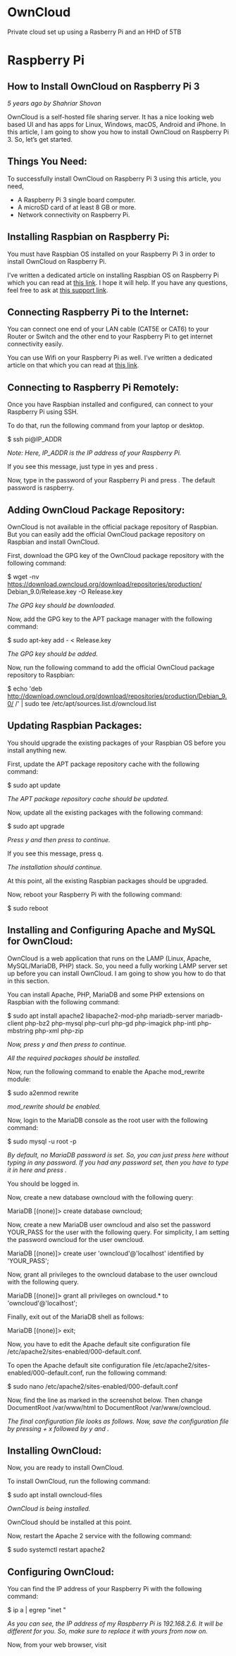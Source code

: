 # OwnCloud
Private cloud set up using a Rasberry Pi and an HHD of 5TB

# Raspberry Pi
## How to Install OwnCloud on Raspberry Pi 3
*5 years ago by Shahriar Shovon*

OwnCloud is a self-hosted file sharing server. It has a nice looking web based UI and has apps for Linux, Windows, macOS, Android and iPhone. In this article, I am going to show you how to install OwnCloud on Raspberry Pi 3. So, let’s get started.

## Things You Need:
To successfully install OwnCloud on Raspberry Pi 3 using this article, you need,

- A Raspberry Pi 3 single board computer.
- A microSD card of at least 8 GB or more.
- Network connectivity on Raspberry Pi.

## Installing Raspbian on Raspberry Pi:
You must have Raspbian OS installed on your Raspberry Pi 3 in order to install OwnCloud on Raspberry Pi.

I’ve written a dedicated article on installing Raspbian OS on Raspberry Pi which you can read at [this link](https://linuxhint.com/install_raspbian_raspberry_pi/). I hope it will help. If you have any questions, feel free to ask at [this support link](https://support.linuxhint.com/).

## Connecting Raspberry Pi to the Internet:
You can connect one end of your LAN cable (CAT5E or CAT6) to your Router or Switch and the other end to your Raspberry Pi to get internet connectivity easily.

You can use Wifi on your Raspberry Pi as well. I’ve written a dedicated article on that which you can read at [this link](https://linuxhint.com/rasperberry_pi_wifi_wpa_supplicant/).

## Connecting to Raspberry Pi Remotely:
Once you have Raspbian installed and configured, can connect to your Raspberry Pi using SSH.

To do that, run the following command from your laptop or desktop.

$ ssh pi@IP_ADDR


*Note: Here, IP_ADDR is the IP address of your Raspberry Pi.*

If you see this message, just type in yes and press <Enter>.

Now, type in the password of your Raspberry Pi and press <Enter>. The default password is raspberry.

## Adding OwnCloud Package Repository:
OwnCloud is not available in the official package repository of Raspbian. But you can easily add the official OwnCloud package repository on Raspbian and install OwnCloud.

First, download the GPG key of the OwnCloud package repository with the following command:

$ wget -nv https://download.owncloud.org/download/repositories/production/ Debian_9.0/Release.key -O Release.key


*The GPG key should be downloaded.*

Now, add the GPG key to the APT package manager with the following command:

$ sudo apt-key add - < Release.key


*The GPG key should be added.*

Now, run the following command to add the official OwnCloud package repository to Raspbian:

$ echo 'deb http://download.owncloud.org/download/repositories/production/Debian_9.0/ /' | sudo tee /etc/apt/sources.list.d/owncloud.list


## Updating Raspbian Packages:
You should upgrade the existing packages of your Raspbian OS before you install anything new.

First, update the APT package repository cache with the following command:

$ sudo apt update


*The APT package repository cache should be updated.*

Now, update all the existing packages with the following command:


$ sudo apt upgrade


*Press y and then press <Enter> to continue.*

If you see this message, press q.

*The installation should continue.*

At this point, all the existing Raspbian packages should be upgraded.

Now, reboot your Raspberry Pi with the following command:

$ sudo reboot


## Installing and Configuring Apache and MySQL for OwnCloud:
OwnCloud is a web application that runs on the LAMP (Linux, Apache, MySQL/MariaDB, PHP) stack. So, you need a fully working LAMP server set up before you can install OwnCloud. I am going to show you how to do that in this section.

You can install Apache, PHP, MariaDB and some PHP extensions on Raspbian with the following command:

$ sudo apt install apache2 libapache2-mod-php mariadb-server mariadb-client php-bz2 php-mysql php-curl php-gd php-imagick php-intl php-mbstring php-xml php-zip


*Now, press y and then press <Enter> to continue.*

*All the required packages should be installed.*

Now, run the following command to enable the Apache mod_rewrite module:

$ sudo a2enmod rewrite


*mod_rewrite should be enabled.*

Now, login to the MariaDB console as the root user with the following command:

$ sudo mysql -u root -p


*By default, no MariaDB password is set. So, you can just press <Enter> here without typing in any password. If you had any password set, then you have to type it in here and press <Enter>.*

You should be logged in.

Now, create a new database owncloud with the following query:

MariaDB [(none)]> create database owncloud;


Now, create a new MariaDB user owncloud and also set the password YOUR_PASS for the user with the following query. For simplicity, I am setting the password owncloud for the user owncloud.

MariaDB [(none)]> create user 'owncloud'@'localhost' identified by 'YOUR_PASS';


Now, grant all privileges to the owncloud database to the user owncloud with the following query.

MariaDB [(none)]> grant all privileges on owncloud.* to 'owncloud'@'localhost';


Finally, exit out of the MariaDB shell as follows:

MariaDB [(none)]> exit;


Now, you have to edit the Apache default site configuration file /etc/apache2/sites-enabled/000-default.conf.

To open the Apache default site configuration file /etc/apache2/sites-enabled/000-default.conf, run the following command:

$ sudo nano /etc/apache2/sites-enabled/000-default.conf


Now, find the line as marked in the screenshot below. Then change DocumentRoot /var/www/html to DocumentRoot /var/www/owncloud.

*The final configuration file looks as follows. Now, save the configuration file by pressing <Ctrl> + x followed by y and <Enter>.*

## Installing OwnCloud:
Now, you are ready to install OwnCloud.

To install OwnCloud, run the following command:

$ sudo apt install owncloud-files


*OwnCloud is being installed.*

OwnCloud should be installed at this point.

Now, restart the Apache 2 service with the following command:

$ sudo systemctl restart apache2


## Configuring OwnCloud:
You can find the IP address of your Raspberry Pi with the following command:

$ ip a | egrep "inet "


*As you can see, the IP address of my Raspberry Pi is 192.168.2.6. It will be different for you. So, make sure to replace it with yours from now on.*

Now, from your web browser, visit
